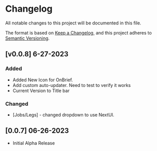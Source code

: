 # Changelog

All notable changes to this project will be documented in this file.

The format is based on [Keep a Changelog](https://keepachangelog.com/en/1.0.0/),
and this project adheres to [Semantic Versioning](https://semver.org/spec/v2.0.0.html).

## [v0.0.8] 6-27-2023

### Added

-   Added New Icon for OnBrief.
-   Add custom auto-updater. Need to test to verify it works
-   Current Version to Title bar

### Changed

-   [Jobs/Legs] - changed dropdown to use NextUI.

## [0.0.7] 06-26-2023

-   Initial Alpha Release
